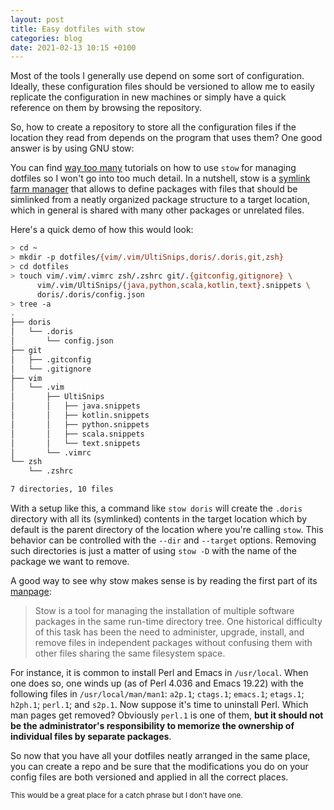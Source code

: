 ```yaml
---
layout: post
title: Easy dotfiles with stow
categories: blog
date: 2021-02-13 10:15 +0100
---
```


Most of the tools I generally use depend on some sort of configuration. Ideally, these configuration files should be versioned
to allow me to easily replicate the configuration in new machines or simply have a quick reference on them by browsing the repository.

So, how to create a repository to store all the configuration files if the location they read from depends on the program that uses them?
One good answer is by using GNU stow:

You can find [way too many](https://www.google.com/search?&q=manage+dotfiles+using+gnu+stow&oq=manage+dotfiles+using+gnu+stow) tutorials on how to use `stow` for managing dotfiles
so I won't go into too much detail. In a nutshell, stow is a [symlink farm manager](https://www.gnu.org/software/stow/) that allows to define packages with files that should be simlinked
from a neatly organized package structure to a target location, which in general is shared with many other packages or unrelated files.

Here's a quick demo of how this would look:

```sh
> cd ~
> mkdir -p dotfiles/{vim/.vim/UltiSnips,doris/.doris,git,zsh}
> cd dotfiles
> touch vim/.vim/.vimrc zsh/.zshrc git/.{gitconfig,gitignore} \
      vim/.vim/UltiSnips/{java,python,scala,kotlin,text}.snippets \
      doris/.doris/config.json
> tree -a
.
├── doris
│   └── .doris
│       └── config.json
├── git
│   ├── .gitconfig
│   └── .gitignore
├── vim
│   └── .vim
│       ├── UltiSnips
│       │   ├── java.snippets
│       │   ├── kotlin.snippets
│       │   ├── python.snippets
│       │   ├── scala.snippets
│       │   └── text.snippets
│       └── .vimrc
└── zsh
    └── .zshrc

7 directories, 10 files
``` 

With a setup like this, a command like `stow doris` will create the `.doris` directory with all its (symlinked) contents in the target location
which by default is the parent directory of the location where you're calling `stow`. This behavior can be controlled with the `--dir` and `--target`
options. Removing such directories is just a matter of using `stow -D` with the name of the package we want to remove.

A good way to see why stow makes sense is by reading the first part of its [manpage](https://linux.die.net/man/8/stow):

> Stow is a tool for managing the installation of multiple software packages in the same run-time directory tree.
 One historical difficulty of this task has been the need to administer, upgrade, install, and remove files in independent packages without confusing them with other files sharing the same filesystem space.  
>
For instance, it is common to install Perl and Emacs in `/usr/local`. When one does so, one winds up (as of Perl 4.036 and Emacs 19.22) with the following files in `/usr/local/man/man1`: `a2p.1`; `ctags.1`; `emacs.1`; `etags.1`; `h2ph.1`; `perl.1`; and `s2p.1`. Now suppose it's time to uninstall Perl. Which man pages get removed? Obviously `perl.1` is one of them, **but it should not be the administrator's responsibility to memorize the ownership of individual files by separate packages**.

So now that you have all your dotfiles neatly arranged in the same place, you can create a repo and be sure that the modifications you do on your config files are both versioned and applied
in all the correct places.

<small> This would be a great place for a catch phrase but I don't have one.</small>

